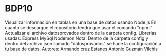 # BDP10
Visualizar información en tablas en una base de datos usando Node.js
En cuanto se descargue el repositorio tendrà que usar el comando "npm i"
Actualizar el archivo datosprovados dentro de la carpeta config.
Librerias usadas:
Express
MySql
Nodemon
Nota: 
Dentro de la carpeta config y dentro del archivo json llamado "datosprovados" se hace la ocnfiguración a tu base de datos.
Autores:
Armando cruz Estanes
Antonio Guzmán Vilchis

